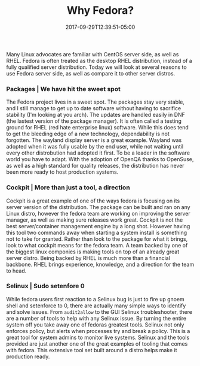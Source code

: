 ﻿---
title: "Why Fedora?"
date: 2017-09-29T12:39:51-05:00
description: "Why choose Fedora as your linux distrobution?"
draft: false
---

Many Linux advocates are familiar with CentOS server side, as well as RHEL. Fedora is often treated as the desktop RHEL distribution, instead of a fully qualified server distribution. Today we will look at several reasons to use Fedora server side, as well as compare it to other server distros.

### Packages | We have hit the sweet spot

The Fedora project lives in a sweet spot. The packages stay very stable, and I still manage to get up to date software without having to sacrifice stability (I'm looking at you arch). The updates are handled easily in DNF (the lastest version of the package manager). It is often called a testing ground for RHEL (red hate enterprise linux) software. While this does tend to get the bleeding edge of a new technology, dependability is not forgotten. The wayland display server is a great example. Wayland was adopted when it was fully usable by the end user, while not waiting until every other distrobution had adopted it first. To be a leader in the software world you have to adapt. With the adoption of OpenQA thanks to OpenSuse, as well as a high standard for quality releases, the distribution has never been more ready to host production systems. 

### Cockpit | More than just a tool, a direction

Cockpit is a great example of one of the ways fedora is focusing on its server version of the distribution. The package can be built and ran on any Linux distro, however the fedora team are working on improving the server manager, as well as making sure releases work great. Cockpit is not the best server/container management engine by a long shot. However having this tool two commands away when starting a system install is something not to take for granted. Rather than look to the package for what it brings, look to what cockpit means for the fedora team. A team backed by one of the biggest linux componies is making tools on top of an already great server distro. Being backed by RHEL is much more than a financial backbone. RHEL brings experience, knowledge, and a direction for the team to head. 

### Selinux | Sudo setenfore 0

While fedora users first reaction to a Selinux bug is just to fire up gnoem shell and setenforce to 0, there are actually many simple ways to identify and solve issues. From `audit2allow` to the GUI Selinux troubleshooter, there are a number of tools to help with any Selinux issue. By turning the entire system off you take away one of fedoras greatest tools. Selinux not only enforces policy, but alerts when processes try and break a policy. This is a great tool for system admins to monitor live systems. Selinux and the tools provided are just another one of the great examples of tooling that comes with fedora. This extensive tool set built around a distro helps make it production ready.
